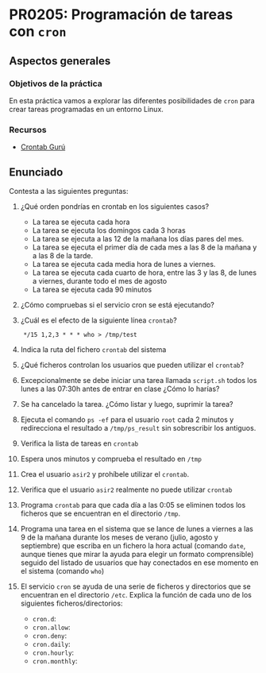 # PR0205: Programación de tareas con `cron`

## Aspectos generales

### Objetivos de la práctica

En esta práctica vamos a explorar las diferentes posibilidades de `cron` para crear tareas programadas en un entorno Linux.

### Recursos

- [Crontab Gurú](https://crontab.guru/)

## Enunciado

Contesta a las siguientes preguntas:

1. ¿Qué orden pondrías en crontab en los siguientes casos?

    - La tarea se ejecuta cada hora
    - La tarea se ejecuta los domingos cada 3 horas
    - La tarea se ejecuta a las 12 de la mañana los días pares del mes.
    - La tarea se ejecuta el primer día de cada mes a las 8 de la mañana y a las 8 de la tarde.
    - La tarea se ejecuta cada media hora de lunes a viernes.
    - La tarea se ejecuta cada cuarto de hora, entre las 3 y las 8, de lunes a viernes, durante todo el mes de agosto
    - La tarea se ejecuta cada 90 minutos

2. ¿Cómo compruebas si el servicio cron se está ejecutando?

3. ¿Cuál es el efecto de la siguiente línea `crontab`?

```
    */15 1,2,3 * * * who > /tmp/test
```

4. Indica la ruta del fichero `crontab` del sistema

5. ¿Qué ficheros controlan los usuarios que pueden utilizar el `crontab`?

6. Excepcionalmente se debe iniciar una tarea llamada `script.sh` todos los lunes a las 07:30h antes de entrar en clase ¿Cómo lo harías?

7. Se ha cancelado la tarea. ¿Cómo listar y luego, suprimir la tarea?

8. Ejecuta el comando `ps -ef` para el usuario `root` cada 2 minutos y redirecciona el resultado a `/tmp/ps_result` sin sobrescribir los antiguos.

9. Verifica la lista de tareas en `crontab`

10. Espera unos minutos y comprueba el resultado en `/tmp`

11. Crea el usuario `asir2` y prohíbele utilizar el `crontab`.

12. Verifica que el usuario `asir2` realmente no puede utilizar `crontab`

13. Programa `crontab` para que cada día a las 0:05 se eliminen todos los ficheros que se encuentran en el directorio `/tmp`.

14. Programa una tarea en el sistema que se lance de lunes a viernes a las 9 de la mañana durante los meses de verano (julio, agosto y septiembre) que escriba en un fichero la hora actual (comando `date`, aunque tienes que mirar la ayuda para elegir un formato comprensible) seguido del listado de usuarios que hay conectados en ese momento en el sistema (comando `who`)

15. El servicio `cron` se ayuda de una serie de ficheros y directorios que se encuentran en el directorio `/etc`. Explica la función de cada uno de los siguientes ficheros/directorios:
    - `cron.d`:
    - `cron.allow`:
    - `cron.deny`:
    - `cron.daily`:
    - `cron.hourly`:
    - `cron.monthly`: